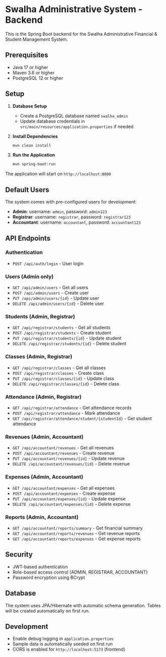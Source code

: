 # Swalha Administrative System - Backend

This is the Spring Boot backend for the Swalha Administrative Financial & Student Management System.

## Prerequisites

- Java 17 or higher
- Maven 3.6 or higher
- PostgreSQL 12 or higher

## Setup

1. **Database Setup**
   - Create a PostgreSQL database named `swalha_admin`
   - Update database credentials in `src/main/resources/application.properties` if needed

2. **Install Dependencies**
   ```bash
   mvn clean install
   ```

3. **Run the Application**
   ```bash
   mvn spring-boot:run
   ```

The application will start on `http://localhost:8080`

## Default Users

The system comes with pre-configured users for development:

- **Admin**: username: `admin`, password: `admin123`
- **Registrar**: username: `registrar`, password: `registrar123`
- **Accountant**: username: `accountant`, password: `accountant123`

## API Endpoints

### Authentication
- `POST /api/auth/login` - User login

### Users (Admin only)
- `GET /api/admin/users` - Get all users
- `POST /api/admin/users` - Create user
- `PUT /api/admin/users/{id}` - Update user
- `DELETE /api/admin/users/{id}` - Delete user

### Students (Admin, Registrar)
- `GET /api/registrar/students` - Get all students
- `POST /api/registrar/students` - Create student
- `PUT /api/registrar/students/{id}` - Update student
- `DELETE /api/registrar/students/{id}` - Delete student

### Classes (Admin, Registrar)
- `GET /api/registrar/classes` - Get all classes
- `POST /api/registrar/classes` - Create class
- `PUT /api/registrar/classes/{id}` - Update class
- `DELETE /api/registrar/classes/{id}` - Delete class

### Attendance (Admin, Registrar)
- `GET /api/registrar/attendance` - Get attendance records
- `POST /api/registrar/attendance` - Mark attendance
- `GET /api/registrar/attendance/student/{studentId}` - Get student attendance

### Revenues (Admin, Accountant)
- `GET /api/accountant/revenues` - Get all revenues
- `POST /api/accountant/revenues` - Create revenue
- `PUT /api/accountant/revenues/{id}` - Update revenue
- `DELETE /api/accountant/revenues/{id}` - Delete revenue

### Expenses (Admin, Accountant)
- `GET /api/accountant/expenses` - Get all expenses
- `POST /api/accountant/expenses` - Create expense
- `PUT /api/accountant/expenses/{id}` - Update expense
- `DELETE /api/accountant/expenses/{id}` - Delete expense

### Reports (Admin, Accountant)
- `GET /api/accountant/reports/summary` - Get financial summary
- `GET /api/accountant/reports/revenues` - Get revenue reports
- `GET /api/accountant/reports/expenses` - Get expense reports

## Security

- JWT-based authentication
- Role-based access control (ADMIN, REGISTRAR, ACCOUNTANT)
- Password encryption using BCrypt

## Database

The system uses JPA/Hibernate with automatic schema generation. Tables will be created automatically on first run.

## Development

- Enable debug logging in `application.properties`
- Sample data is automatically seeded on first run
- CORS is enabled for `http://localhost:5173` (frontend) 